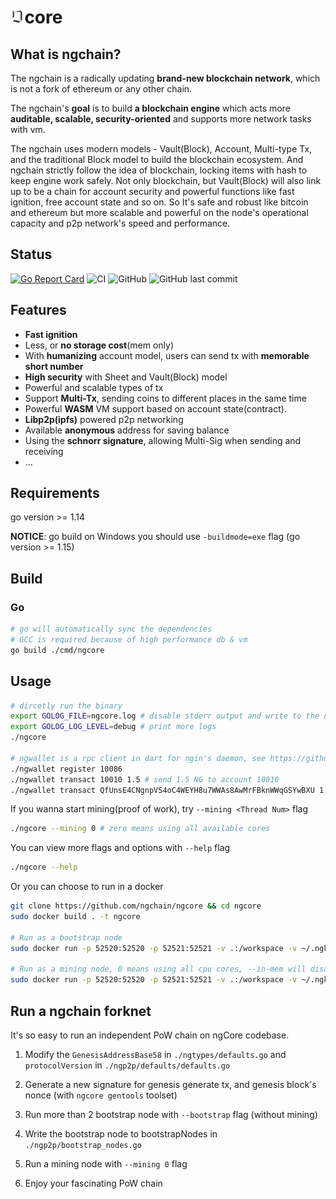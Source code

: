 <h1> <img src="./resources/NG.svg" style="height: 0.8em; width: 0.8em;">core</h1>

## What is ngchain?

The ngchain is a radically updating **brand-new blockchain network**, which is not a fork of ethereum or any other
chain.

The ngchain's **goal** is to build **a blockchain engine** which acts more **auditable, scalable, security-oriented**
and supports more network tasks with vm.

The ngchain uses modern models - Vault(Block), Account, Multi-type Tx, and the traditional Block model to build the
blockchain ecosystem. And ngchain strictly follow the idea of blockchain, locking items with hash to keep engine work
safely. Not only blockchain, but Vault(Block) will also link up to be a chain for account security and powerful
functions like fast ignition, free account state and so on. So It's safe and robust like bitcoin and ethereum but more
scalable and powerful on the node's operational capacity and p2p network's speed and performance.

## Status

[![Go Report Card](https://goreportcard.com/badge/github.com/ngchain/ngcore)](
https://goreportcard.com/report/github.com/ngchain/ngcore)
![CI](https://github.com/ngchain/ngcore/workflows/CI/badge.svg)
![GitHub](https://img.shields.io/github/license/ngchain/ngcore)
![GitHub last commit](https://img.shields.io/github/last-commit/ngchain/ngcore)

## Features

- **Fast ignition**
- Less, or **no storage cost**(mem only)
- With **humanizing** account model, users can send tx with **memorable short number**
- **High security** with Sheet and Vault(Block) model
- Powerful and scalable types of tx
- Support **Multi-Tx**, sending coins to different places in the same time
- Powerful **WASM** VM support based on account state(contract).
- **Libp2p(ipfs)** powered p2p networking 
- Available **anonymous** address for saving balance
- Using the **schnorr signature**, allowing Multi-Sig when sending and receiving
- ...

## Requirements

go version >= 1.14

**NOTICE**: go build on Windows you should use `-buildmode=exe` flag (go version >= 1.15) 

## Build

### Go

```bash
# go will automatically sync the dependencies
# GCC is required because of high performance db & vm
go build ./cmd/ngcore
```

## Usage

```bash
# dircetly run the binary
export GOLOG_FILE=ngcore.log # disable stderr output and write to the ngcore.log file
export GOLOG_LOG_LEVEL=debug # print more logs
./ngcore

# ngwallet is a rpc client in dart for ngin's daemon, see https://github.com/ngchain/ngwallet-dart
./ngwallet register 10086
./ngwallet transact 10010 1.5 # send 1.5 NG to account 10010
./ngwallet transact QfUnsE4CNgnpVS4oC4WEYH8u7WWAs8AwMrFBknWWqGSYwBXU 1.5 # send 1.5 NG to address QfUn...
```

If you wanna start mining(proof of work), try `--mining <Thread Num>` flag

```bash
./ngcore --mining 0 # zero means using all available cores
```

You can view more flags and options with `--help` flag
```bash
./ngcore --help
```

Or you can choose to run in a docker

```bash
git clone https://github.com/ngchain/ngcore && cd ngcore
sudo docker build . -t ngcore

# Run as a bootstrap node
sudo docker run -p 52520:52520 -p 52521:52521 -v .:/workspace -v ~/.ngkeys:~/.ngkeys ngcore --bootstrap true

# Run as a mining node, 0 means using all cpu cores, --in-mem will disable writing into disk and make the miner lighter
sudo docker run -p 52520:52520 -p 52521:52521 -v .:/workspace -v ~/.ngkeys:~/.ngkeys ngcore --mining 0 --in-mem
```

## Run a ngchain forknet

It's so easy to run an independent PoW chain on ngCore codebase.

1. Modify the `GenesisAddressBase58` in `./ngtypes/defaults.go` and `protocolVersion` in `./ngp2p/defaults/defaults.go`

2. Generate a new signature for genesis generate tx, and genesis block's nonce (with `ngcore gentools` toolset)

3. Run more than 2 bootstrap node with `--bootstrap` flag (without mining)

4. Write the bootstrap node to bootstrapNodes in `./ngp2p/bootstrap_nodes.go`

5. Run a mining node with `--mining 0` flag

6. Enjoy your fascinating PoW chain
